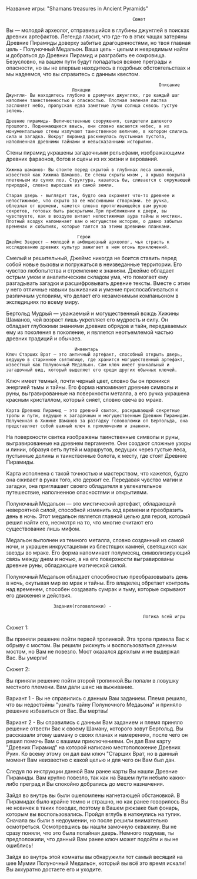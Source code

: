 Название игры: "Shamans treasures in Ancient Pyramids"

                                                    Сюжет
  Вы — молодой археолог, отправившийся в глубины джунглей в поисках древних артефактов. Легенда гласит, что где-то в этих чащах затеряны Древние Пирамиды доверху забитые драгоценностями, но твоя главная цель - Полуночный Медальон. Ваша цель - целым и невредимым найти и добраться до Древних Пирамид и разграбить ее сокровища. Безусловно, на вашем пути будут попадаться всякие преграды и опасности, но вы не впервые находитесь в подобных обстоятельствах и мы надеемся, что вы справитесь с данным квестом.

                                                              Описание
                             Локации
    Джунгли- Вы находитесь глубоко в дремучих джунглях, где каждый шаг наполнен таинственностью и опасностью. Плотная зеленая листва заслоняет небо, пропуская едва заметные лучи солнца сквозь густую зелень.

    Древние пирамиды- Величественные сооружения, свидетели далекого прошлого. Поднимающиеся ввысь, они словно касаются небес, а их монументальные стены излучают таинственное величие, в котором слились сила и загадка. Вокруг пирамид раскинулась пустынная пустота, наполненная древними тайнами и невысказанными историями.
Стены пирамид украшены загадочными рельефами, изображающими древних фараонов, богов и сцены из их жизни и верований.

    Хижина шаманов- Вы стоите перед скрытой в глубинах леса хижиной, известной как Хижина Шаманов. Ее стены скрыты мхом , а крыша покрыта плетеньем из сухих лоз. Структура, казалось бы, сливается с окружающей природой, словно выросшая из самой земли.
 
    Старая дверь - выглядит так, будто она охраняет что-то древнее и непостижимое, что скрыто за ее массивными створками. Ее ручка, облезлая от времени, кажется словно протягивающейся вам рукою секретов, готовых быть раскрытыми.При приближении к двери, вы чувствуете, как в воздухе витает непостижимая аура тайны и мистики. Плотный воздух напоминает вам о могуществе истории, о давно забытых временах и событиях, которые таятся за этими древними планками.

                               Герои
    Джеймс Эверест — молодой и амбициозный археолог, чья страсть к исследованию древних культур зажигает в нем огонь приключений. 
Смелый и решительный, Джеймс никогда не боится ставить перед собой новые вызовы и погружаться в неизведанные территории. Его чувство любопытства и стремление к знаниям.
Джеймс обладает острым умом и аналитическим складом ума, что помогает ему разгадывать загадки и расшифровывать древние тексты. Вместе с этим у него отличные навыки выживания и умение приспосабливаться к различным условиям, что делает его незаменимым компаньоном в экспедициях по всему миру.

   Бертольд Мудрый — уважаемый и могущественный вождь Хижины Шаманов, чей возраст лишь укрепляет его мудрость и силу. Он обладает глубокими знаниями древних обрядов и тайн, передаваемых ему из поколения в поколение, и является неотъемлемой частью древних традиций и обычаев.

                              Инвентарь
    Ключ Старших Врат — это античный артефакт, способный открыть дверь, ведущую в старинное святилище, где хранится могущественный артефакт, известный как Полуночный Медальон. Сам ключ имеет уникальный и загадочный вид, который выделяет его среди других обычных ключей.

Ключ имеет темный, почти черный цвет, словно бы он проникся энергией тьмы и тайны. Его форма напоминает древние символы и руны, выгравированные на поверхности металла, а его ручка украшена красным кристаллом, который сияет, словно свеча во мраке.

    Карта Древних Пирамид — это древний свиток, раскрывающий секретные тропы и пути, ведущие к загадочным и могущественным Древним Пирамидам. Полученная в Хижине Шаманов за разгадку головоломки от Бертольда, она представляет собой важный ключ к приключению и знаниям.

На поверхности свитка изображены таинственные символы и руны, выгравированные на древнем пергаменте. Они создают сложные узоры и линии, образуя сеть путей и маршрутов, ведущих через густые леса, пустынные долины и таинственные болота, к месту, где стоят Древние Пирамиды.

Карта исполнена с такой точностью и мастерством, что кажется, будто она оживает в руках того, кто держит ее. Передавая чувство магии и загадки, она приглашает своего обладателя в увлекательное путешествие, наполненное опасностями и открытиями.

   Полуночный Медальон — это мистический артефакт, обладающий невероятной силой, способной изменить ход времени и преобразить день в ночь. Этот медальон является главной целью для героя, который решил найти его, несмотря на то, что многие считают его существование лишь мифом.

Медальон выполнен из темного металла, словно созданный из самой ночи, и украшен инкрустациями из блестящих камней, светящихся как звезды во мраке. Его форма напоминает полумесяц, символизирующий связь между днем и ночью, а на его поверхности выгравированы древние руны, обладающие магической силой.

Полуночный Медальон обладает способностью преобразовывать день в ночь, окутывая мир во мрак и тайны. Его владелец обретает контроль над временем, способен создавать сумрак и тьму, которые скрывают его движения и действия.
                    
                      Задания(головоломки) - 

                                                        Логика всей игры
   Сюжет 1:

Вы приняли решение пойти первой тропинкой. Эта тропа привела Вас к обрыву с мостом. Вы решили рискнуть и воспользоваться данным мостом, но Вам не повезло. Мост оказался дряхлым и не выдержал Вас. Вы умерли!

   Сюжет 2:

Вы приняли решение пойти второй тропинкой.Вы попали в ловушку местного племени. Вам дали шанс на выживание. 

Вариант 1 - Вы не справились с данным Вам заданием. Племя решило, что вы недостойны "узнать тайну Полуночного Медаьона" и приняло решение избавиться от Вас. Вы мертвы!

Вариант 2 - Вы справились с данным Вам заданием и племя приняло решение отвести Вас к своему Шаману, которого зовут Бертольд. Вы рассказали этому шаману о своих планах и намерениях, после чего он решил помочь Вам с вашими приключениями. Он дал Вам карту "Древних Пирамид" на которой написано местоположение Древних Руин. Ко всему этому он дал вам ключ "Старших Врат, но в данный момент Вам неизвестно с какой целью и для чего он Вам был дан.

Следуя по инструкции данной Вам ранее карты Вы нашли Древние Пирамиды. Вам крупно повезло, так как на Вашем пути небыло каких-либо преград и Вы спокойно добрались до место назначения.

Зайдя во внутрь вы были ошеломлены нагнетающей обстановкой. В Пирамидах было крайне темно и страшно, но как ранее говорилось Вы не новичек в таких походах, поэтому в Вашем рюкзаке был фонарь, которым вы воспользовались. Пройдя вглубь в наткнулись на тупик. Сначала вы были в недоумении, но после решили внимательно осмотреться. Осмотревшись вы нашли замочную скважину. Вы не сразу поняли, что это была потайная дверь. Немного подумав, ты предположили, что данный Вам ранее ключ может подойти и вы не ошиблись!

Зайдя во внутрь этой комнаты вы обнаружили тот самый весящий на шее Мумии Полуночный Медальон, который вы всё это время искали! Вы аккуратно достаете его и уходите.
